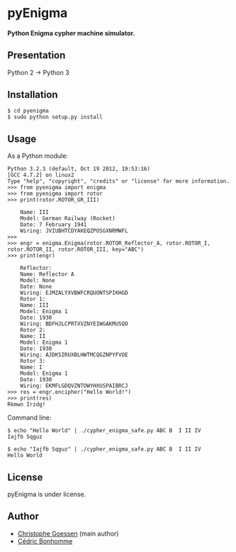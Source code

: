 pyEnigma
========

#### Python Enigma cypher machine simulator.

Presentation
------------
Python 2 -> Python 3

Installation
------------

    $ cd pyenigma
    $ sudo python setup.py install

Usage
-----

As a Python module:

    Python 3.2.3 (default, Oct 19 2012, 19:53:16) 
    [GCC 4.7.2] on linux2
    Type "help", "copyright", "credits" or "license" for more information.
    >>> from pyenigma import enigma
    >>> from pyenigma import rotor
    >>> print(rotor.ROTOR_GR_III)

        Name: III
        Model: German Railway (Rocket)
        Date: 7 February 1941
        Wiring: JVIUBHTCDYAKEQZPOSGXNRMWFL
    >>>
    >>> engr = enigma.Enigma(rotor.ROTOR_Reflector_A, rotor.ROTOR_I, rotor.ROTOR_II, rotor.ROTOR_III, key="ABC")
    >>> print(engr)

        Reflector: 
        Name: Reflector A
        Model: None
        Date: None
        Wiring: EJMZALYXVBWFCRQUONTSPIKHGD
        Rotor 1: 
        Name: III
        Model: Enigma 1
        Date: 1930
        Wiring: BDFHJLCPRTXVZNYEIWGAKMUSQO
        Rotor 2: 
        Name: II
        Model: Enigma 1
        Date: 1930
        Wiring: AJDKSIRUXBLHWTMCQGZNPYFVOE
        Rotor 3: 
        Name: I
        Model: Enigma 1
        Date: 1930
        Wiring: EKMFLGDQVZNTOWYHXUSPAIBRCJ
    >>> res = engr.encipher("Hello World!")
    >>> print(res)
    Rkmwn Irzdg!


Command line:

    $ echo "Hello World" | ./cypher_enigma_safe.py ABC B  I II IV
    Iajfb Sqguz

    $ echo "Iajfb Sqguz" | ./cypher_enigma_safe.py ABC B  I II IV
    Hello World

License
-------

pyEnigma is under license.

Author
------
* [Christophe Goessen](https://bitbucket.org/azmaeve) (main author)
* [Cédric Bonhomme](http://cedricbonhomme.org/)
